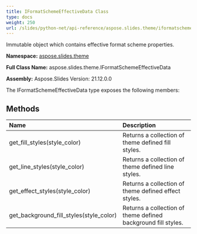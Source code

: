 ```yaml
---
title: IFormatSchemeEffectiveData Class
type: docs
weight: 250
url: /slides/python-net/api-reference/aspose.slides.theme/iformatschemeeffectivedata/
---
```


Immutable object which contains effective format scheme properties.

**Namespace:** [aspose.slides.theme](/slides/python-net/api-reference/aspose.slides.theme/)

**Full Class Name:** aspose.slides.theme.IFormatSchemeEffectiveData

**Assembly:**  Aspose.Slides Version: 21.12.0.0

The IFormatSchemeEffectiveData type exposes the following members:
## **Methods**
|**Name**|**Description**|
| :- | :- |
|get_fill_styles(style_color)|Returns a collection of theme defined fill styles.|
|get_line_styles(style_color)|Returns a collection of theme defined line styles.|
|get_effect_styles(style_color)|Returns a collection of theme defined effect styles.|
|get_background_fill_styles(style_color)|Returns a collection of theme defined background fill styles.|
